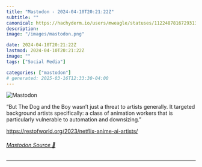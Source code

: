 ```yaml
---
title: "Mastodon - 2024-04-10T20:21:22Z"
subtitle: ""
canonical: https://hachyderm.io/users/mweagle/statuses/112248781672931332
description:
image: "/images/mastodon.png"

date: 2024-04-10T20:21:22Z
lastmod: 2024-04-10T20:21:22Z
image: ""
tags: ["Social Media"]

categories: ["mastodon"]
# generated: 2025-03-16T12:33:30-04:00
---
```

![Mastodon](/images/mastodon.png)

<p>“But The Dog and the Boy wasn’t just a threat to artists generally. It targeted background artists specifically: a class of animation workers that is particularly vulnerable to automation and downsizing.”</p><p><a href="https://restofworld.org/2023/netflix-anime-ai-artists/" target="_blank" rel="nofollow noopener noreferrer" translate="no"><span class="invisible">https://</span><span class="ellipsis">restofworld.org/2023/netflix-a</span><span class="invisible">nime-ai-artists/</span></a></p>


###### [Mastodon Source 🐘](https://hachyderm.io/@mweagle/112248781672931332)

___
